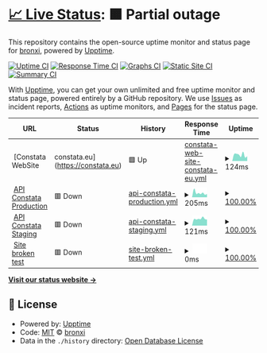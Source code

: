 # [📈 Live Status](https://bronxi47.github.io/upptime): <!--live status--> **🟧 Partial outage**

This repository contains the open-source uptime monitor and status page for [bronxi](constata.eu), powered by [Upptime](https://github.com/upptime/upptime).

[![Uptime CI](https://github.com/bronxi47/upptime/workflows/Uptime%20CI/badge.svg)](https://github.com/bronxi47/upptime/actions?query=workflow%3A%22Uptime+CI%22)
[![Response Time CI](https://github.com/bronxi47/upptime/workflows/Response%20Time%20CI/badge.svg)](https://github.com/bronxi47/upptime/actions?query=workflow%3A%22Response+Time+CI%22)
[![Graphs CI](https://github.com/bronxi47/upptime/workflows/Graphs%20CI/badge.svg)](https://github.com/bronxi47/upptime/actions?query=workflow%3A%22Graphs+CI%22)
[![Static Site CI](https://github.com/bronxi47/upptime/workflows/Static%20Site%20CI/badge.svg)](https://github.com/bronxi47/upptime/actions?query=workflow%3A%22Static+Site+CI%22)
[![Summary CI](https://github.com/bronxi47/upptime/workflows/Summary%20CI/badge.svg)](https://github.com/bronxi47/upptime/actions?query=workflow%3A%22Summary+CI%22)

With [Upptime](https://upptime.js.org), you can get your own unlimited and free uptime monitor and status page, powered entirely by a GitHub repository. We use [Issues](https://github.com/bronxi47/upptime/issues) as incident reports, [Actions](https://github.com/bronxi47/upptime/actions) as uptime monitors, and [Pages](https://bronxi47.github.io/upptime) for the status page.

<!--start: status pages-->
<!-- This summary is generated by Upptime (https://github.com/upptime/upptime) -->
<!-- Do not edit this manually, your changes will be overwritten -->
<!-- prettier-ignore -->
| URL | Status | History | Response Time | Uptime |
| --- | ------ | ------- | ------------- | ------ |
| <img alt="" src="https://favicons.githubusercontent.com/constata.eu" height="13"> [Constata WebSite | constata.eu](https://constata.eu) | 🟩 Up | [constata-web-site-constata-eu.yml](https://github.com/bronxi47/uptime_test/commits/HEAD/history/constata-web-site-constata-eu.yml) | <details><summary><img alt="Response time graph" src="./graphs/constata-web-site-constata-eu/response-time-week.png" height="20"> 124ms</summary><br><a href="https://bronxi47.github.io/uptime_test/history/constata-web-site-constata-eu"><img alt="Response time 127" src="https://img.shields.io/endpoint?url=https%3A%2F%2Fraw.githubusercontent.com%2Fbronxi47%2Fuptime_test%2FHEAD%2Fapi%2Fconstata-web-site-constata-eu%2Fresponse-time.json"></a><br><a href="https://bronxi47.github.io/uptime_test/history/constata-web-site-constata-eu"><img alt="24-hour response time 178" src="https://img.shields.io/endpoint?url=https%3A%2F%2Fraw.githubusercontent.com%2Fbronxi47%2Fuptime_test%2FHEAD%2Fapi%2Fconstata-web-site-constata-eu%2Fresponse-time-day.json"></a><br><a href="https://bronxi47.github.io/uptime_test/history/constata-web-site-constata-eu"><img alt="7-day response time 124" src="https://img.shields.io/endpoint?url=https%3A%2F%2Fraw.githubusercontent.com%2Fbronxi47%2Fuptime_test%2FHEAD%2Fapi%2Fconstata-web-site-constata-eu%2Fresponse-time-week.json"></a><br><a href="https://bronxi47.github.io/uptime_test/history/constata-web-site-constata-eu"><img alt="30-day response time 127" src="https://img.shields.io/endpoint?url=https%3A%2F%2Fraw.githubusercontent.com%2Fbronxi47%2Fuptime_test%2FHEAD%2Fapi%2Fconstata-web-site-constata-eu%2Fresponse-time-month.json"></a><br><a href="https://bronxi47.github.io/uptime_test/history/constata-web-site-constata-eu"><img alt="1-year response time 127" src="https://img.shields.io/endpoint?url=https%3A%2F%2Fraw.githubusercontent.com%2Fbronxi47%2Fuptime_test%2FHEAD%2Fapi%2Fconstata-web-site-constata-eu%2Fresponse-time-year.json"></a></details> | <details><summary><a href="https://bronxi47.github.io/uptime_test/history/constata-web-site-constata-eu">100.00%</a></summary><a href="https://bronxi47.github.io/uptime_test/history/constata-web-site-constata-eu"><img alt="All-time uptime 100.00%" src="https://img.shields.io/endpoint?url=https%3A%2F%2Fraw.githubusercontent.com%2Fbronxi47%2Fuptime_test%2FHEAD%2Fapi%2Fconstata-web-site-constata-eu%2Fuptime.json"></a><br><a href="https://bronxi47.github.io/uptime_test/history/constata-web-site-constata-eu"><img alt="24-hour uptime 100.00%" src="https://img.shields.io/endpoint?url=https%3A%2F%2Fraw.githubusercontent.com%2Fbronxi47%2Fuptime_test%2FHEAD%2Fapi%2Fconstata-web-site-constata-eu%2Fuptime-day.json"></a><br><a href="https://bronxi47.github.io/uptime_test/history/constata-web-site-constata-eu"><img alt="7-day uptime 100.00%" src="https://img.shields.io/endpoint?url=https%3A%2F%2Fraw.githubusercontent.com%2Fbronxi47%2Fuptime_test%2FHEAD%2Fapi%2Fconstata-web-site-constata-eu%2Fuptime-week.json"></a><br><a href="https://bronxi47.github.io/uptime_test/history/constata-web-site-constata-eu"><img alt="30-day uptime 100.00%" src="https://img.shields.io/endpoint?url=https%3A%2F%2Fraw.githubusercontent.com%2Fbronxi47%2Fuptime_test%2FHEAD%2Fapi%2Fconstata-web-site-constata-eu%2Fuptime-month.json"></a><br><a href="https://bronxi47.github.io/uptime_test/history/constata-web-site-constata-eu"><img alt="1-year uptime 100.00%" src="https://img.shields.io/endpoint?url=https%3A%2F%2Fraw.githubusercontent.com%2Fbronxi47%2Fuptime_test%2FHEAD%2Fapi%2Fconstata-web-site-constata-eu%2Fuptime-year.json"></a></details>
| <img alt="" src="https://favicons.githubusercontent.com/api.constata.eu" height="13"> [API Constata Production](https://api.constata.eu) | 🟥 Down | [api-constata-production.yml](https://github.com/bronxi47/uptime_test/commits/HEAD/history/api-constata-production.yml) | <details><summary><img alt="Response time graph" src="./graphs/api-constata-production/response-time-week.png" height="20"> 205ms</summary><br><a href="https://bronxi47.github.io/uptime_test/history/api-constata-production"><img alt="Response time 225" src="https://img.shields.io/endpoint?url=https%3A%2F%2Fraw.githubusercontent.com%2Fbronxi47%2Fuptime_test%2FHEAD%2Fapi%2Fapi-constata-production%2Fresponse-time.json"></a><br><a href="https://bronxi47.github.io/uptime_test/history/api-constata-production"><img alt="24-hour response time 216" src="https://img.shields.io/endpoint?url=https%3A%2F%2Fraw.githubusercontent.com%2Fbronxi47%2Fuptime_test%2FHEAD%2Fapi%2Fapi-constata-production%2Fresponse-time-day.json"></a><br><a href="https://bronxi47.github.io/uptime_test/history/api-constata-production"><img alt="7-day response time 205" src="https://img.shields.io/endpoint?url=https%3A%2F%2Fraw.githubusercontent.com%2Fbronxi47%2Fuptime_test%2FHEAD%2Fapi%2Fapi-constata-production%2Fresponse-time-week.json"></a><br><a href="https://bronxi47.github.io/uptime_test/history/api-constata-production"><img alt="30-day response time 225" src="https://img.shields.io/endpoint?url=https%3A%2F%2Fraw.githubusercontent.com%2Fbronxi47%2Fuptime_test%2FHEAD%2Fapi%2Fapi-constata-production%2Fresponse-time-month.json"></a><br><a href="https://bronxi47.github.io/uptime_test/history/api-constata-production"><img alt="1-year response time 225" src="https://img.shields.io/endpoint?url=https%3A%2F%2Fraw.githubusercontent.com%2Fbronxi47%2Fuptime_test%2FHEAD%2Fapi%2Fapi-constata-production%2Fresponse-time-year.json"></a></details> | <details><summary><a href="https://bronxi47.github.io/uptime_test/history/api-constata-production">100.00%</a></summary><a href="https://bronxi47.github.io/uptime_test/history/api-constata-production"><img alt="All-time uptime 100.00%" src="https://img.shields.io/endpoint?url=https%3A%2F%2Fraw.githubusercontent.com%2Fbronxi47%2Fuptime_test%2FHEAD%2Fapi%2Fapi-constata-production%2Fuptime.json"></a><br><a href="https://bronxi47.github.io/uptime_test/history/api-constata-production"><img alt="24-hour uptime 100.00%" src="https://img.shields.io/endpoint?url=https%3A%2F%2Fraw.githubusercontent.com%2Fbronxi47%2Fuptime_test%2FHEAD%2Fapi%2Fapi-constata-production%2Fuptime-day.json"></a><br><a href="https://bronxi47.github.io/uptime_test/history/api-constata-production"><img alt="7-day uptime 100.00%" src="https://img.shields.io/endpoint?url=https%3A%2F%2Fraw.githubusercontent.com%2Fbronxi47%2Fuptime_test%2FHEAD%2Fapi%2Fapi-constata-production%2Fuptime-week.json"></a><br><a href="https://bronxi47.github.io/uptime_test/history/api-constata-production"><img alt="30-day uptime 100.00%" src="https://img.shields.io/endpoint?url=https%3A%2F%2Fraw.githubusercontent.com%2Fbronxi47%2Fuptime_test%2FHEAD%2Fapi%2Fapi-constata-production%2Fuptime-month.json"></a><br><a href="https://bronxi47.github.io/uptime_test/history/api-constata-production"><img alt="1-year uptime 100.00%" src="https://img.shields.io/endpoint?url=https%3A%2F%2Fraw.githubusercontent.com%2Fbronxi47%2Fuptime_test%2FHEAD%2Fapi%2Fapi-constata-production%2Fuptime-year.json"></a></details>
| <img alt="" src="https://favicons.githubusercontent.com/api.constata.eu" height="13"> [API Constata Staging](https://api.constata.eu/) | 🟥 Down | [api-constata-staging.yml](https://github.com/bronxi47/uptime_test/commits/HEAD/history/api-constata-staging.yml) | <details><summary><img alt="Response time graph" src="./graphs/api-constata-staging/response-time-week.png" height="20"> 121ms</summary><br><a href="https://bronxi47.github.io/uptime_test/history/api-constata-staging"><img alt="Response time 128" src="https://img.shields.io/endpoint?url=https%3A%2F%2Fraw.githubusercontent.com%2Fbronxi47%2Fuptime_test%2FHEAD%2Fapi%2Fapi-constata-staging%2Fresponse-time.json"></a><br><a href="https://bronxi47.github.io/uptime_test/history/api-constata-staging"><img alt="24-hour response time 125" src="https://img.shields.io/endpoint?url=https%3A%2F%2Fraw.githubusercontent.com%2Fbronxi47%2Fuptime_test%2FHEAD%2Fapi%2Fapi-constata-staging%2Fresponse-time-day.json"></a><br><a href="https://bronxi47.github.io/uptime_test/history/api-constata-staging"><img alt="7-day response time 121" src="https://img.shields.io/endpoint?url=https%3A%2F%2Fraw.githubusercontent.com%2Fbronxi47%2Fuptime_test%2FHEAD%2Fapi%2Fapi-constata-staging%2Fresponse-time-week.json"></a><br><a href="https://bronxi47.github.io/uptime_test/history/api-constata-staging"><img alt="30-day response time 128" src="https://img.shields.io/endpoint?url=https%3A%2F%2Fraw.githubusercontent.com%2Fbronxi47%2Fuptime_test%2FHEAD%2Fapi%2Fapi-constata-staging%2Fresponse-time-month.json"></a><br><a href="https://bronxi47.github.io/uptime_test/history/api-constata-staging"><img alt="1-year response time 128" src="https://img.shields.io/endpoint?url=https%3A%2F%2Fraw.githubusercontent.com%2Fbronxi47%2Fuptime_test%2FHEAD%2Fapi%2Fapi-constata-staging%2Fresponse-time-year.json"></a></details> | <details><summary><a href="https://bronxi47.github.io/uptime_test/history/api-constata-staging">100.00%</a></summary><a href="https://bronxi47.github.io/uptime_test/history/api-constata-staging"><img alt="All-time uptime 100.00%" src="https://img.shields.io/endpoint?url=https%3A%2F%2Fraw.githubusercontent.com%2Fbronxi47%2Fuptime_test%2FHEAD%2Fapi%2Fapi-constata-staging%2Fuptime.json"></a><br><a href="https://bronxi47.github.io/uptime_test/history/api-constata-staging"><img alt="24-hour uptime 100.00%" src="https://img.shields.io/endpoint?url=https%3A%2F%2Fraw.githubusercontent.com%2Fbronxi47%2Fuptime_test%2FHEAD%2Fapi%2Fapi-constata-staging%2Fuptime-day.json"></a><br><a href="https://bronxi47.github.io/uptime_test/history/api-constata-staging"><img alt="7-day uptime 100.00%" src="https://img.shields.io/endpoint?url=https%3A%2F%2Fraw.githubusercontent.com%2Fbronxi47%2Fuptime_test%2FHEAD%2Fapi%2Fapi-constata-staging%2Fuptime-week.json"></a><br><a href="https://bronxi47.github.io/uptime_test/history/api-constata-staging"><img alt="30-day uptime 100.00%" src="https://img.shields.io/endpoint?url=https%3A%2F%2Fraw.githubusercontent.com%2Fbronxi47%2Fuptime_test%2FHEAD%2Fapi%2Fapi-constata-staging%2Fuptime-month.json"></a><br><a href="https://bronxi47.github.io/uptime_test/history/api-constata-staging"><img alt="1-year uptime 100.00%" src="https://img.shields.io/endpoint?url=https%3A%2F%2Fraw.githubusercontent.com%2Fbronxi47%2Fuptime_test%2FHEAD%2Fapi%2Fapi-constata-staging%2Fuptime-year.json"></a></details>
| <img alt="" src="https://favicons.githubusercontent.com/thissitedoesnotexist.koj.co" height="13"> [Site broken test](https://thissitedoesnotexist.koj.co) | 🟥 Down | [site-broken-test.yml](https://github.com/bronxi47/uptime_test/commits/HEAD/history/site-broken-test.yml) | <details><summary><img alt="Response time graph" src="./graphs/site-broken-test/response-time-week.png" height="20"> 0ms</summary><br><a href="https://bronxi47.github.io/uptime_test/history/site-broken-test"><img alt="Response time 0" src="https://img.shields.io/endpoint?url=https%3A%2F%2Fraw.githubusercontent.com%2Fbronxi47%2Fuptime_test%2FHEAD%2Fapi%2Fsite-broken-test%2Fresponse-time.json"></a><br><a href="https://bronxi47.github.io/uptime_test/history/site-broken-test"><img alt="24-hour response time 0" src="https://img.shields.io/endpoint?url=https%3A%2F%2Fraw.githubusercontent.com%2Fbronxi47%2Fuptime_test%2FHEAD%2Fapi%2Fsite-broken-test%2Fresponse-time-day.json"></a><br><a href="https://bronxi47.github.io/uptime_test/history/site-broken-test"><img alt="7-day response time 0" src="https://img.shields.io/endpoint?url=https%3A%2F%2Fraw.githubusercontent.com%2Fbronxi47%2Fuptime_test%2FHEAD%2Fapi%2Fsite-broken-test%2Fresponse-time-week.json"></a><br><a href="https://bronxi47.github.io/uptime_test/history/site-broken-test"><img alt="30-day response time 0" src="https://img.shields.io/endpoint?url=https%3A%2F%2Fraw.githubusercontent.com%2Fbronxi47%2Fuptime_test%2FHEAD%2Fapi%2Fsite-broken-test%2Fresponse-time-month.json"></a><br><a href="https://bronxi47.github.io/uptime_test/history/site-broken-test"><img alt="1-year response time 0" src="https://img.shields.io/endpoint?url=https%3A%2F%2Fraw.githubusercontent.com%2Fbronxi47%2Fuptime_test%2FHEAD%2Fapi%2Fsite-broken-test%2Fresponse-time-year.json"></a></details> | <details><summary><a href="https://bronxi47.github.io/uptime_test/history/site-broken-test">100.00%</a></summary><a href="https://bronxi47.github.io/uptime_test/history/site-broken-test"><img alt="All-time uptime 100.00%" src="https://img.shields.io/endpoint?url=https%3A%2F%2Fraw.githubusercontent.com%2Fbronxi47%2Fuptime_test%2FHEAD%2Fapi%2Fsite-broken-test%2Fuptime.json"></a><br><a href="https://bronxi47.github.io/uptime_test/history/site-broken-test"><img alt="24-hour uptime 100.00%" src="https://img.shields.io/endpoint?url=https%3A%2F%2Fraw.githubusercontent.com%2Fbronxi47%2Fuptime_test%2FHEAD%2Fapi%2Fsite-broken-test%2Fuptime-day.json"></a><br><a href="https://bronxi47.github.io/uptime_test/history/site-broken-test"><img alt="7-day uptime 100.00%" src="https://img.shields.io/endpoint?url=https%3A%2F%2Fraw.githubusercontent.com%2Fbronxi47%2Fuptime_test%2FHEAD%2Fapi%2Fsite-broken-test%2Fuptime-week.json"></a><br><a href="https://bronxi47.github.io/uptime_test/history/site-broken-test"><img alt="30-day uptime 100.00%" src="https://img.shields.io/endpoint?url=https%3A%2F%2Fraw.githubusercontent.com%2Fbronxi47%2Fuptime_test%2FHEAD%2Fapi%2Fsite-broken-test%2Fuptime-month.json"></a><br><a href="https://bronxi47.github.io/uptime_test/history/site-broken-test"><img alt="1-year uptime 100.00%" src="https://img.shields.io/endpoint?url=https%3A%2F%2Fraw.githubusercontent.com%2Fbronxi47%2Fuptime_test%2FHEAD%2Fapi%2Fsite-broken-test%2Fuptime-year.json"></a></details>

<!--end: status pages-->

[**Visit our status website →**](https://bronxi47.github.io/upptime)

## 📄 License

- Powered by: [Upptime](https://github.com/upptime/upptime)
- Code: [MIT](./LICENSE) © [bronxi](constata.eu)
- Data in the `./history` directory: [Open Database License](https://opendatacommons.org/licenses/odbl/1-0/)

